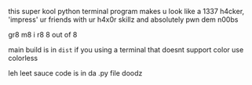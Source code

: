 this super kool python terminal program makes u look like a 1337 h4cker, 'impress' ur friends with ur h4x0r skillz and absolutely pwn dem n00bs

gr8 m8 i r8 8 out of 8

main build is in `dist`
if you using a terminal that doesnt support color use colorless

leh leet sauce code is in da .py file doodz


